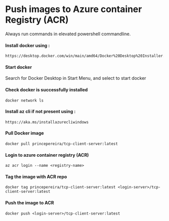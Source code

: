 # Push images to Azure container Registry (ACR)

Always run commands in elevated powershell commandline.

#### Install docker using : 
```
https://desktop.docker.com/win/main/amd64/Docker%20Desktop%20Installer.exe
```

#### Start docker
Search for Docker Desktop in Start Menu, and select to start docker


#### Check docker is successfully installed
```
docker network ls
```

#### Install az cli if not present using : 
```
https://aka.ms/installazurecliwindows
```

#### Pull Docker image
```
docker pull princepereira/tcp-client-server:latest
```

#### Login to azure container registry (ACR)
```
az acr login --name <registry-name>
```
 
#### Tag the image with ACR repo
```
docker tag princepereira/tcp-client-server:latest <login-server>/tcp-client-server:latest
```

#### Push the image to ACR
```
docker push <login-server>/tcp-client-server:latest
```
